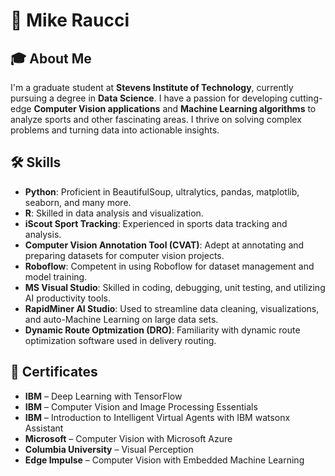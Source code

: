 # 👋 Mike Raucci

## 🎓 About Me
I'm a graduate student at **Stevens Institute of Technology**, currently pursuing a degree in **Data Science**. I have a passion for developing cutting-edge **Computer Vision applications** and **Machine Learning algorithms** to analyze sports and other fascinating areas. I thrive on solving complex problems and turning data into actionable insights.

## 🛠️ Skills
- **Python**: Proficient in BeautifulSoup, ultralytics, pandas, matplotlib, seaborn, and many more.
- **R**: Skilled in data analysis and visualization.
- **iScout Sport Tracking**: Experienced in sports data tracking and analysis.
- **Computer Vision Annotation Tool (CVAT)**: Adept at annotating and preparing datasets for computer vision projects.
- **Roboflow**: Competent in using Roboflow for dataset management and model training.
- **MS Visual Studio**: Skilled in coding, debugging, unit testing, and utilizing AI productivity tools.
- **RapidMiner AI Studio**: Used to streamline data cleaning, visualizations, and auto-Machine Learning on large data sets.
- **Dynamic Route Optmization (DRO)**: Familiarity with dynamic route optimization software used in delivery routing.
 

## 📃 Certificates
- **IBM** – Deep Learning with TensorFlow 
- **IBM** – Computer Vision and Image Processing Essentials 
- **IBM** – Introduction to Intelligent Virtual Agents with IBM watsonx Assistant 
- **Microsoft** – Computer Vision with Microsoft Azure 
- **Columbia University** – Visual Perception 
- **Edge Impulse** – Computer Vision with Embedded Machine Learning
